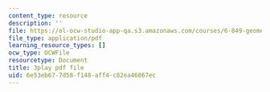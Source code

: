 ```yaml
---
content_type: resource
description: ''
file: https://ol-ocw-studio-app-qa.s3.amazonaws.com/courses/6-849-geometric-folding-algorithms-linkages-origami-polyhedra-fall-2012/6e53eb677d58f148aff4c82ea46867ec_J2uMjEDsE6s.pdf
file_type: application/pdf
learning_resource_types: []
ocw_type: OCWFile
resourcetype: Document
title: 3play pdf file
uid: 6e53eb67-7d58-f148-aff4-c82ea46867ec
---
```

